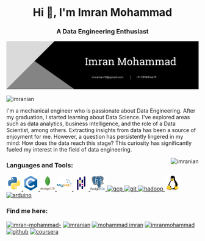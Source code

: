 <h1 align="center">Hi 👋, I'm Imran Mohammad</h1>
<h3 align="center">A Data Engineering Enthusiast</h3>


![A Data Engineering Enthusiast](https://github.com/Imranian/Imranian/blob/main/Black%20Technology%20LinkedIn%20Banner.png)


<p align="left"> <img src="https://komarev.com/ghpvc/?username=imranian&label=Profile%20views&color=0e75b6&style=flat" alt="imranian" /> </p>
I'm a mechanical engineer who is passionate about Data Engineering. After my graduation, I started learning about Data Science. I've explored areas such as data analytics, business intelligence, and the role of a Data Scientist, among others. Extracting insights from data has been a source of enjoyment for me. However, a question has persistently lingered in my mind: How does the data reach this stage? This curiosity has significantly fueled my interest in the field of data engineering.

<p><img align="right" src="https://github-readme-stats.vercel.app/api/top-langs?username=imranian&show_icons=true&locale=en&layout=compact" alt="imranian" /></p>

<h3 align="left">Languages and Tools:</h3>
<p align="left"> <a href="https://www.python.org" target="_blank" rel="noreferrer"> <img src="https://raw.githubusercontent.com/devicons/devicon/master/icons/python/python-original.svg" alt="python" width="40" height="40"/> </a> <a href="https://www.cprogramming.com/" target="_blank" rel="noreferrer"> <img src="https://raw.githubusercontent.com/devicons/devicon/master/icons/c/c-original.svg" alt="c" width="40" height="40"/> </a> <a href="https://www.mongodb.com/" target="_blank" rel="noreferrer"> <img src="https://raw.githubusercontent.com/devicons/devicon/master/icons/mongodb/mongodb-original-wordmark.svg" alt="mongodb" width="40" height="40"/> </a> <a href="https://www.mysql.com/" target="_blank" rel="noreferrer"> <img src="https://raw.githubusercontent.com/devicons/devicon/master/icons/mysql/mysql-original-wordmark.svg" alt="mysql" width="40" height="40"/> </a> <a href="https://pandas.pydata.org/" target="_blank" rel="noreferrer"> <img src="https://raw.githubusercontent.com/devicons/devicon/2ae2a900d2f041da66e950e4d48052658d850630/icons/pandas/pandas-original.svg" alt="pandas" width="40" height="40"/> </a> <a href="https://www.postgresql.org" target="_blank" rel="noreferrer"> <img src="https://raw.githubusercontent.com/devicons/devicon/master/icons/postgresql/postgresql-original-wordmark.svg" alt="postgresql" width="40" height="40"/> </a> <a href="https://cloud.google.com" target="_blank" rel="noreferrer"> <img src="https://www.vectorlogo.zone/logos/google_cloud/google_cloud-icon.svg" alt="gcp" width="40" height="40"/> </a> <a href="https://git-scm.com/" target="_blank" rel="noreferrer"> <img src="https://www.vectorlogo.zone/logos/git-scm/git-scm-icon.svg" alt="git" width="40" height="40"/> </a> <a href="https://hadoop.apache.org/" target="_blank" rel="noreferrer"> <img src="https://www.vectorlogo.zone/logos/apache_hadoop/apache_hadoop-icon.svg" alt="hadoop" width="40" height="40"/> </a> <a href="https://www.linux.org/" target="_blank" rel="noreferrer"> <img src="https://raw.githubusercontent.com/devicons/devicon/master/icons/linux/linux-original.svg" alt="linux" width="40" height="40"/> </a> <a href="https://www.arduino.cc/" target="_blank" rel="noreferrer"> <img src="https://cdn.worldvectorlogo.com/logos/arduino-1.svg" alt="arduino" width="40" height="40"/> </a>  </p>




<h3 align="left">Find me here:</h3>
<p align="left">
<a href="https://linkedin.com/in/imran-mohammad-" target="blank"><img align="center" src="https://raw.githubusercontent.com/rahuldkjain/github-profile-readme-generator/master/src/images/icons/Social/linked-in-alt.svg" alt="imran-mohammad-" height="30" width="40" /></a>
<a href="https://kaggle.com/imranian" target="blank"><img align="center" src="https://raw.githubusercontent.com/rahuldkjain/github-profile-readme-generator/master/src/images/icons/Social/kaggle.svg" alt="imranian" height="30" width="40" /></a>
<a href="https://www.youtube.com/channel/UCZ1zaoXcXGFVSWdWpTSxcMQ" target="blank"><img align="center" src="https://raw.githubusercontent.com/rahuldkjain/github-profile-readme-generator/master/src/images/icons/Social/youtube.svg" alt="mohammad imran" height="30" width="40" /></a>
<a href="https://www.hackerrank.com/imranmohammad" target="blank"><img align="center" src="https://raw.githubusercontent.com/rahuldkjain/github-profile-readme-generator/master/src/images/icons/Social/hackerrank.svg" alt="imranmohammad" height="30" width="40" /></a>
<a href="https://github.com/Imranian" target="blank"><img align="center" src="https://cdn.jsdelivr.net/npm/simple-icons@3.0.1/icons/github.svg" alt="github" height="30" width="40" /></a>
<a href="https://www.coursera.org/user/9725fadbd0a945c57b79b89e66580b0e" target="blank"><img align="center" src="https://cdn.jsdelivr.net/npm/simple-icons@3.0.1/icons/coursera.svg" alt="coursera" height="30" width="40" /></a>
</p>


 


